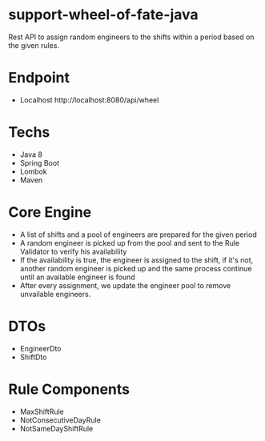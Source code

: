 # support-wheel-of-fate-java

Rest API to assign random engineers to the shifts within a period based on the given rules.

# Endpoint 
 - Localhost
 http://localhost:8080/api/wheel

 # Techs
 
 - Java 8
 - Spring Boot
 - Lombok
 - Maven


 # Core Engine 

 - A list of shifts and a pool of engineers are prepared for the given period
 - A random engineer is picked up from the pool and sent to the Rule Validator to verify his availability
 - If the availability is true, the engineer is assigned to the shift, if it's not, another random engineer is picked up and the same process continue until an available engineer is found
 - After every assignment, we update the engineer pool to remove unvailable engineers.

 # DTOs

 - EngineerDto
 - ShiftDto

# Rule Components

 - MaxShiftRule
 - NotConsecutiveDayRule
 - NotSameDayShiftRule



 
